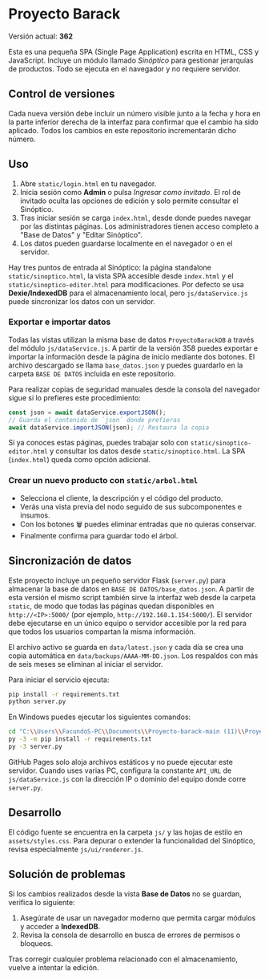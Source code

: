# Proyecto Barack

Versión actual: **362**

Esta es una pequeña SPA (Single Page Application) escrita en HTML, CSS y JavaScript.
Incluye un módulo llamado *Sinóptico* para gestionar jerarquías de productos.
Todo se ejecuta en el navegador y no requiere servidor.

## Control de versiones

Cada nueva versión debe incluir un número visible junto a la fecha y hora en la parte inferior derecha de la interfaz para confirmar que el cambio ha sido aplicado.
Todos los cambios en este repositorio incrementarán dicho número.

## Uso

1. Abre `static/login.html` en tu navegador.
2. Inicia sesión como **Admin** o pulsa *Ingresar como invitado*.
   El rol de invitado oculta las opciones de edición y solo permite consultar el
   Sinóptico.
3. Tras iniciar sesión se carga `index.html`, desde donde puedes navegar por las
   distintas páginas.
   Los administradores tienen acceso completo a "Base de Datos" y "Editar
   Sinóptico".
4. Los datos pueden guardarse localmente en el navegador o en el servidor.

Hay tres puntos de entrada al Sinóptico: la página standalone `static/sinoptico.html`, la vista SPA accesible desde `index.html` y el `static/sinoptico-editor.html` para modificaciones.
Por defecto se usa **Dexie/IndexedDB** para el almacenamiento local, pero `js/dataService.js` puede sincronizar los datos con un servidor.

### Exportar e importar datos

Todas las vistas utilizan la misma base de datos `ProyectoBarackDB` a través del
módulo `js/dataService.js`. A partir de la versión 358 puedes exportar e
importar la información desde la página de inicio mediante dos botones. El
archivo descargado se llama `base_datos.json` y puedes guardarlo en la carpeta
`BASE DE DATOS` incluida en este repositorio.

Para realizar copias de seguridad manuales desde la consola del navegador sigue
si lo prefieres este procedimiento:

```js
const json = await dataService.exportJSON();
// Guarda el contenido de `json` donde prefieras
await dataService.importJSON(json); // Restaura la copia
```


Si ya conoces estas páginas, puedes trabajar solo con `static/sinoptico-editor.html` y consultar los datos desde `static/sinoptico.html`. La SPA (`index.html`) queda como opción adicional.

### Crear un nuevo producto con `static/arbol.html`

- Selecciona el cliente, la descripción y el código del producto.
- Verás una vista previa del nodo seguido de sus subcomponentes e insumos.
- Con los botones 🗑 puedes eliminar entradas que no quieras conservar.
- Finalmente confirma para guardar todo el árbol.
## Sincronización de datos

Este proyecto incluye un pequeño servidor Flask (`server.py`) para almacenar la base de datos en `BASE DE DATOS/base_datos.json`.
A partir de esta versión el mismo script también sirve la interfaz web desde la carpeta `static`, de modo que todas las páginas quedan disponibles en `http://<IP>:5000/` (por ejemplo, `http://192.168.1.154:5000/`).
El servidor debe ejecutarse en un único equipo o servidor accesible por la red para que todos los usuarios compartan la misma información.

El archivo activo se guarda en `data/latest.json` y cada día se crea una copia automática en `data/backups/AAAA-MM-DD.json`. Los respaldos con más de seis meses se eliminan al iniciar el servidor.

Para iniciar el servicio ejecuta:

```bash
pip install -r requirements.txt
python server.py
```

En Windows puedes ejecutar los siguientes comandos:

```bash
cd "C:\\Users\\FacundoS-PC\\Documents\\Proyecto-barack-main (11)\\Proyecto-barack-main"
py -3 -m pip install -r requirements.txt
py -3 server.py
```

GitHub Pages solo aloja archivos estáticos y no puede ejecutar este servidor.
Cuando uses varias PC, configura la constante `API_URL` de `js/dataService.js` con la dirección IP o dominio del equipo donde corre `server.py`.


## Desarrollo

El código fuente se encuentra en la carpeta `js/` y las hojas de estilo en
`assets/styles.css`. Para depurar o extender la funcionalidad del Sinóptico,
revisa especialmente `js/ui/renderer.js`.

## Solución de problemas

Si los cambios realizados desde la vista **Base de Datos** no se guardan,
verifica lo siguiente:

1. Asegúrate de usar un navegador moderno que permita cargar módulos y acceder
   a **IndexedDB**.
2. Revisa la consola de desarrollo en busca de errores de permisos o bloqueos.

Tras corregir cualquier problema relacionado con el almacenamiento, vuelve a
intentar la edición.
